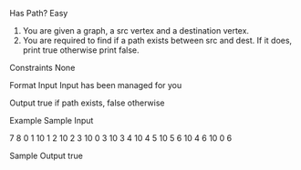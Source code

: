Has Path?
Easy

1. You are given a graph, a src vertex and a destination vertex.
2. You are required to find if a path exists between src and dest. If it does, print true 
     otherwise print false.

Constraints
None

Format
Input
Input has been managed for you

Output
true if path exists, false otherwise

Example
Sample Input

7
8
0 1 10
1 2 10
2 3 10
0 3 10
3 4 10
4 5 10
5 6 10
4 6 10
0
6

Sample Output
true

